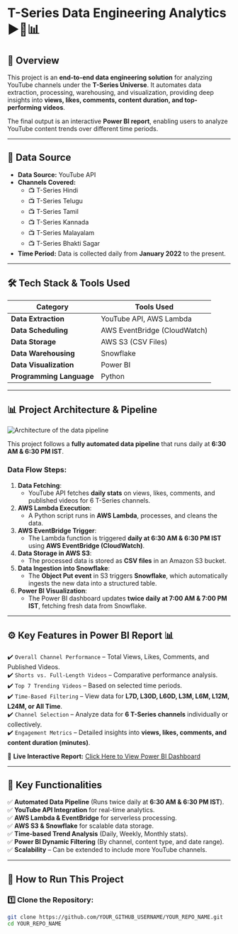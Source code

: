 # **T-Series Data Engineering Analytics** ▶️🎵📊  

## 📖 **Overview**  
This project is an **end-to-end data engineering solution** for analyzing YouTube channels under the **T-Series Universe**. It automates data extraction, processing, warehousing, and visualization, providing deep insights into **views, likes, comments, content duration, and top-performing videos**.  

The final output is an interactive **Power BI report**, enabling users to analyze YouTube content trends over different time periods.  

---

## 📁 **Data Source**  
- **Data Source:** YouTube API  
- **Channels Covered:**  
  - 📺 T-Series Hindi  
  - 📺 T-Series Telugu  
  - 📺 T-Series Tamil  
  - 📺 T-Series Kannada  
  - 📺 T-Series Malayalam  
  - 📺 T-Series Bhakti Sagar  
- **Time Period:** Data is collected daily from **January 2022** to the present.  

---

## 🛠️ **Tech Stack & Tools Used**  

| **Category**       | **Tools Used**  |
|-------------------|---------------|
| **Data Extraction** | YouTube API, AWS Lambda  |
| **Data Scheduling** | AWS EventBridge (CloudWatch)  |
| **Data Storage** | AWS S3 (CSV Files)  |
| **Data Warehousing** | Snowflake  |
| **Data Visualization** | Power BI  |
| **Programming Language** | Python  |

---

## 📊 **Project Architecture & Pipeline**  
![Architecture of the data pipeline](https://github.com/KirandeepMarala/Olympics-azure-data-engineering-project/blob/main/Images/pipeline.gif) 

This project follows a **fully automated data pipeline** that runs daily at **6:30 AM & 6:30 PM IST**.  

### **Data Flow Steps:**  

1. **Data Fetching**:  
   - YouTube API fetches **daily stats** on views, likes, comments, and published videos for 6 T-Series channels.
2. **AWS Lambda Execution**:
   - A Python script runs in **AWS Lambda**, processes, and cleans the data.
3. **AWS EventBridge Trigger**:  
   - The Lambda function is triggered **daily at 6:30 AM & 6:30 PM IST** using **AWS EventBridge (CloudWatch)**.  
4. **Data Storage in AWS S3**:  
   - The processed data is stored as **CSV files** in an Amazon S3 bucket.  
5. **Data Ingestion into Snowflake**:  
   - The **Object Put event** in S3 triggers **Snowflake**, which automatically ingests the new data into a structured table.  
6. **Power BI Visualization**:  
   - The Power BI dashboard updates **twice daily at 7:00 AM & 7:00 PM IST**, fetching fresh data from Snowflake.  

---

## ⚙️ **Key Features in Power BI Report** 📊 
  ✔️ `Overall Channel Performance` – Total Views, Likes, Comments, and Published Videos.  
  ✔️ `Shorts vs. Full-Length Videos` – Comparative performance analysis.  
  ✔️ `Top 7 Trending Videos` – Based on selected time periods.  
  ✔️ `Time-Based Filtering` – View data for **L7D, L30D, L60D, L3M, L6M, L12M, L24M, or All Time**.  
  ✔️ `Channel Selection` – Analyze data for **6 T-Series channels** individually or collectively.  
  ✔️ `Engagement Metrics` – Detailed insights into **views, likes, comments, and content duration (minutes)**.  

  🔗 **Live Interactive Report:** [Click Here to View Power BI Dashboard](YOUR_POWERBI_REPORT_LINK)  


---

## 🚀 **Key Functionalities**  

✅ **Automated Data Pipeline** (Runs twice daily at **6:30 AM & 6:30 PM IST**).  
✅ **YouTube API Integration** for real-time analytics.  
✅ **AWS Lambda & EventBridge** for serverless processing.  
✅ **AWS S3 & Snowflake** for scalable data storage.  
✅ **Time-based Trend Analysis** (Daily, Weekly, Monthly stats).  
✅ **Power BI Dynamic Filtering** (By channel, content type, and date range).  
✅ **Scalability** – Can be extended to include more YouTube channels.  

---

## 📜 **How to Run This Project**  

### **1️⃣ Clone the Repository:**  
```bash
git clone https://github.com/YOUR_GITHUB_USERNAME/YOUR_REPO_NAME.git
cd YOUR_REPO_NAME
